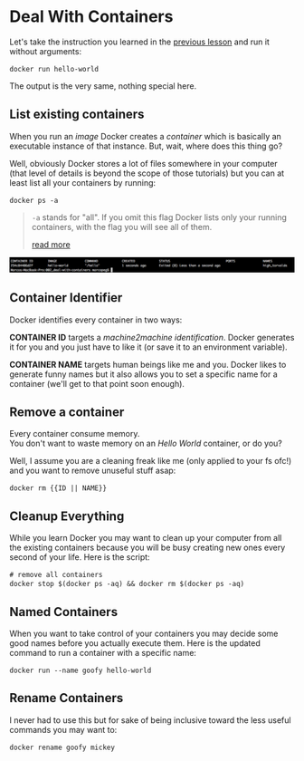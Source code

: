 # Deal With Containers

Let's take the instruction you learned in the [previous lesson](../001_run-hello-world/README.md) and run it without arguments:

	docker run hello-world
	
The output is the very same, nothing special here.

## List existing containers

When you run an _image_ Docker creates a _container_ which is basically an executable instance of that instance. But, wait, where does this thing go?

Well, obviously Docker stores a lot of files somewhere in your computer (that level of details is beyond the scope of those tutorials) but you can at least list all your containers by running:

	docker ps -a
	
> `-a` stands for "all". If you omit this flag Docker lists only your
> running containers, with the flag you will see all of them.
>
> [read more](https://docs.docker.com/engine/reference/commandline/ps/)


![docker ps -a output](./docker-ps.png)


## Container Identifier

Docker identifies every container in two ways:

**CONTAINER ID** targets a _machine2machine identification_. Docker generates it for you and you just have to like it (or save it to an environment variable).

**CONTAINER NAME** targets human beings like me and you. Docker likes to generate funny names but it also allows you to set a specific name for a container (we'll get to that point soon enough).


## Remove a container

Every container consume memory.  
You don't want to waste memory on an _Hello World_ container, or do you?

Well, I assume you are a cleaning freak like me (only applied to your fs ofc!) and you want to remove unuseful stuff asap:

	docker rm {{ID || NAME}}

## Cleanup Everything

While you learn Docker you may want to clean up your computer from all the existing containers because you will be busy creating new ones every second of your life. Here is the script:

	# remove all containers
	docker stop $(docker ps -aq) && docker rm $(docker ps -aq)
	
## Named Containers

When you want to take control of your containers you may decide some good names before you actually execute them. Here is the updated command to run a container with a specific name:

	docker run --name goofy hello-world
	
## Rename Containers

I never had to use this but for sake of being inclusive toward the less useful commands you may want to:

	docker rename goofy mickey
	
